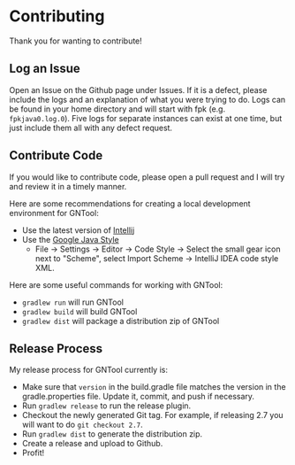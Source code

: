 # Contributing

Thank you for wanting to contribute!

## Log an Issue

Open an Issue on the Github page under Issues. If it is a defect, please include the logs and an explanation of what you were trying to do. Logs can be found in your home directory and will start with fpk (e.g. `fpkjava0.log.0`). Five logs for separate instances can exist at one time, but just include them all with any defect request.

## Contribute Code

If you would like to contribute code, please open a pull request and I will try and review it in a timely manner.

Here are some recommendations for creating a local development environment for GNTool:

- Use the latest version of [Intellij](https://www.jetbrains.com/idea/)
- Use the [Google Java Style](https://github.com/google/styleguide/blob/gh-pages/intellij-java-google-style.xml)
  - File → Settings → Editor → Code Style → Select the small gear icon next to "Scheme", select Import Scheme → IntelliJ IDEA code style XML.

Here are some useful commands for working with GNTool:

- `gradlew run` will run GNTool
- `gradlew build` will build GNTool
- `gradlew dist` will package a distribution zip of GNTool

## Release Process

My release process for GNTool currently is:

- Make sure that `version` in the build.gradle file matches the version in the gradle.properties file. Update it, commit, and push if necessary.
- Run `gradlew release` to run the release plugin.
- Checkout the newly generated Git tag. For example, if releasing 2.7 you will want to do `git checkout 2.7`.
- Run `gradlew dist` to generate the distribution zip.
- Create a release and upload to Github.
- Profit!
